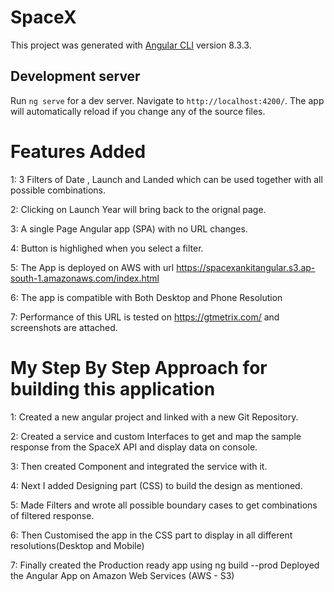 # SpaceX

This project was generated with [Angular CLI](https://github.com/angular/angular-cli) version 8.3.3.

## Development server

Run `ng serve` for a dev server. Navigate to `http://localhost:4200/`. The app will automatically reload if you change any of the source files.

# Features Added

1: 3 Filters of Date , Launch and Landed which can be used together with all possible combinations.

2: Clicking on Launch Year will bring back to the orignal page.

3: A single Page Angular app (SPA) with no URL changes.

4: Button is highlighed when you select a filter.

5: The App is deployed on AWS with url  https://spacexankitangular.s3.ap-south-1.amazonaws.com/index.html

6: The app is compatible with Both Desktop and Phone Resolution

7: Performance of this URL is tested on https://gtmetrix.com/  and screenshots are attached.


# My Step By Step Approach for building this application

1: Created a new angular project and linked with a new Git Repository.

2: Created a service and custom Interfaces to  get and map the sample response from the SpaceX API and display data on console.

3: Then created Component and integrated the service with it.

4: Next I added Designing part (CSS) to build the design as mentioned.

5: Made Filters and wrote all possible boundary cases to get combinations of filtered response.

6: Then Customised the app in the CSS part to display in all different resolutions(Desktop and Mobile)

7: Finally created the Production ready app using ng build --prod Deployed the Angular App on Amazon Web Services (AWS - S3)

